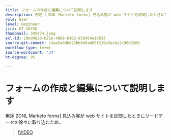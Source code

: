 ```yaml
---
title: フォームの作成と編集について説明します
description: 用途 [!DNL Marketo forms] 見込み客が web サイトを訪問したときにリードデータを徐々に取り込むため。
role: User
level: Beginner
jira: KT-10755
thumbnail: 345474.jpeg
exl-id: 296d462d-b21e-4868-b102-d3d454a1d633
source-git-commit: c2aa5a0dbd22bb949a865f219e5ecbc2c96d6286
workflow-type: tm+mt
source-wordcount: '34'
ht-degree: 0%

---
```


# フォームの作成と編集について説明します

用途 [!DNL Marketo forms] 見込み客が web サイトを訪問したときにリードデータを徐々に取り込むため。

>[!VIDEO](https://video.tv.adobe.com/v/345474/?quality=12&learn=on)

